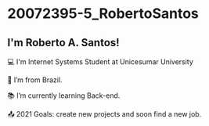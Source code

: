 # 20072395-5_RobertoSantos

## I'm Roberto A. Santos!

:computer: I'm Internet Systems Student at Unicesumar University

:house_with_garden: I’m from Brazil.

:books: I’m currently learning Back-end.

:outbox_tray: 2021 Goals: create new projects and soon find a new job.
